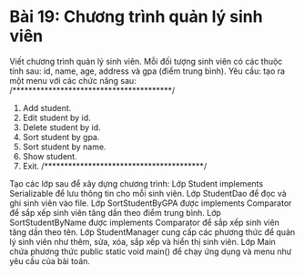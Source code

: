 # Bài 19: Chương trình quản lý sinh viên
Viết chương trình quản lý sinh viên. Mỗi đối tượng sinh viên có các thuộc tính sau: id, name, age, address và gpa (điểm trung bình). Yêu cầu: tạo ra một menu với các chức năng sau:
/****************************************/
1. Add student.
2. Edit student by id.
3. Delete student by id.
4. Sort student by gpa.
5. Sort student by name.
6. Show student.
0. Exit.
/****************************************/

Tạo các lớp sau để xây dựng chương trình:
Lớp Student implements Serializable để lưu thông tin cho mỗi sinh viên.
Lớp StudentDao để đọc và ghi sinh viên vào file.
Lớp SortStudentByGPA được implements Comparator để sắp xếp sinh viên tăng dần theo điểm trung bình.
Lớp SortStudentByName được implements Comparator để sắp xếp sinh viên tăng dần theo tên.
Lớp StudentManager cung cấp các phương thức để quản lý sinh viên như thêm, sửa, xóa, sắp xếp và hiển thị sinh viên.
Lớp Main chứa phương thức public static void main() để chạy ứng dụng và menu như yêu cầu của bài toán.
